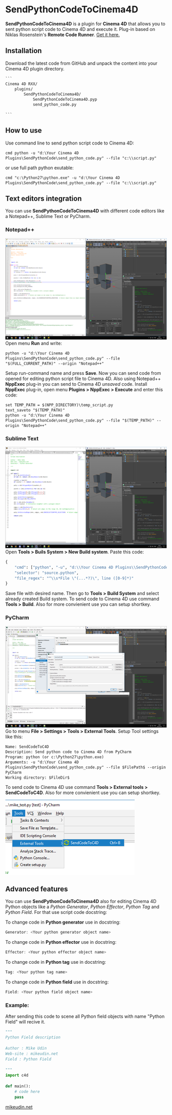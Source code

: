 
# SendPythonCodeToCinema4D

**SendPythonCodeToCinema4D** is a plugin for **Cinema 4D** that allows you to sent python script code to Cinema 4D and execute it. Plug-in based on Niklas Rosenstein's **Remote Code Runner**. [Get it here.](https://github.com/markkorput/sublime-script/tree/feature/no-particle-system) 

## Installation

Download the latest code from GitHub and unpack the content into your Cinema 4D plugin directory.
    
    ```
    Cinema 4D RXX/
        plugins/
            SendPythonCodeToCinema4D/
                SendPythonCodeToCinema4D.pyp
                send_python_code.py
    
    ```
      
## How to use

Use command line to send python script code to Cinema 4D:
```
cmd python -u "d:\Your Cinema 4D Plugins\SendPythonCode\send_python_code.py" --file "c:\\script.py"
``` 
or use full path python exutable: 
```
cmd "c:\Python27\python.exe" -u "d:\Your Cinema 4D Plugins\SendPythonCode\send_python_code.py" --file "c:\\script.py"
```

## Text editors integration
You can use **SendPythonCodeToCinema4D** with different code editors like a Notepad++, Sublime Text or PyCharm.

### Notepad++

![Preview Image](npp_example.png)
Open menu **Run** and write:
```
python -u "d:\Your Cinema 4D Plugins\SendPythonCode\send_python_code.py" --file "$(FULL_CURRENT_PATH)" --origin "Notepad++"
```
Setup run-command name and press **Save**. Now you can send code from opened for editing python script file to Cinema 4D.
Also using Notepad++ **NppExec** plug-in you can send to Cinema 4D *unsaved* code. Install **NppExec** plug-in, open menu **Plugins > NppExec > Execute** and enter this code:
```
set TEMP_PATH = $(NPP_DIRECTORY)\temp_script.py
text_saveto "$(TEMP_PATH)"
python -u "d:\Your Cinema 4D Plugins\SendPythonCode\send_python_code.py" --file "$(TEMP_PATH)" --origin "Notepad++"
``` 
### Sublime Text
![Preview Image](sublime_example.png)
Open **Tools > Buils System > New Build system**. Paste this code:
```py
{
    "cmd": ["python", "-u", "d:\\Your Cinema 4D Plugins\\SendPythonCode\\send_python_code.py", "--file", "$file", "--origin","Sublime Text"],
    "selector": "source.python",
    "file_regex": "^\\s*File \"(...*?)\", line ([0-9]*)"
}
```
Save file with desired name. Then go to **Tools > Build System** and select already created  Build system. To send code to Cinema 4D use command **Tools > Build**. Also for more convienient use you can setup shortkey.

### PyCharm  
![Preview Image](pycharm_example.png)
Go to menu **File > Settings > Tools > External Tools**. 
Setup Tool settings like this:
```
Name: SendCodeToC4D
Description: Send python code to Cinema 4D from PyCharm 
Program: python (or c:\Python27\python.exe)
Arguments: -u "d:\Your Cinema 4D Plugins\SendPythonCode\send_python_code.py" --file $FilePath$ --origin PyCharm
Working directory: $FileDir$
```
To send code to Cinema 4D use command **Tools > External tools > SendCodeToC4D**. Also for more convienient use you can setup shortkey.

![Preview Image](pycharm_example2.png)

## Advanced features
You can use **SendPythonCodeToCinema4D** also for editing Cinema 4D Python objects like a *Python Generator*, *Python Effector*, *Python Tag* and *Python Field*. For that use script code docstring:

To change code in **Python generator** use in docstring:
```c
Generator: <Your python generator object name>
``` 
To change code in **Python effector** use in docstring:
```c
Effector: <Your python effector object name>
``` 
To change code in **Python tag** use in docstring:
```c
Tag: <Your python tag name>
``` 
To change code in **Python field** use in docstring:
```c
Field: <Your python field object name>
``` 

### Example:
After sending this code to scene all Python field objects with name  "Python Field" will recive it.
```py
"""
Python Field description

Author : Mike Udin
Web-site : mikeudin.net
Field : Python Field

"""
import c4d

def main():
	# code here
    pass
```

[mikeudin.net](https://mikeudin.net/)

 
